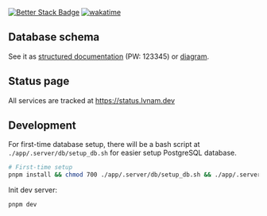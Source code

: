 [![Better Stack Badge](https://uptime.betterstack.com/status-badges/v1/monitor/1omb5.svg)](https://uptime.betterstack.com/?utm_source=status_badge)
[![wakatime](https://wakatime.com/badge/user/627979e0-f793-4b0a-b22f-899fedaabd2e/project/ee423f4f-df27-4e49-bc46-fee69d5f44b7.svg)](https://wakatime.com/badge/user/627979e0-f793-4b0a-b22f-899fedaabd2e/project/ee423f4f-df27-4e49-bc46-fee69d5f44b7)

## Database schema

See it as [structured documentation](https://dbdocs.io/lvnam96/Homemade-food-app) (PW: 123345) or [diagram](https://dbdiagram.io/e/67400013e9daa85aca53cffc/6740396ae9daa85aca58fa1e).

## Status page

All services are tracked at https://status.lvnam.dev

## Development

For first-time database setup, there will be a bash script at `./app/.server/db/setup_db.sh` for easier setup PostgreSQL database.

```bash
# First-time setup
pnpm install && chmod 700 ./app/.server/db/setup_db.sh && ./app/.server/db/setup_db.sh
```

Init dev server:

```bash
pnpm dev
```
